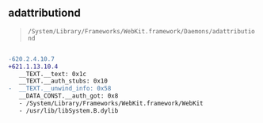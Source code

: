 ## adattributiond

> `/System/Library/Frameworks/WebKit.framework/Daemons/adattributiond`

```diff

-620.2.4.10.7
+621.1.13.10.4
   __TEXT.__text: 0x1c
   __TEXT.__auth_stubs: 0x10
-  __TEXT.__unwind_info: 0x58
   __DATA_CONST.__auth_got: 0x8
   - /System/Library/Frameworks/WebKit.framework/WebKit
   - /usr/lib/libSystem.B.dylib

```
